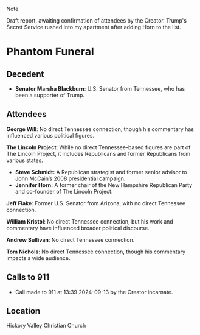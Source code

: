 > [!NOTE]
> Draft report, awaiting confirmation of attendees by the Creator. Trump's Secret Service rushed into my apartment after adding Horn to the list.

# Phantom Funeral 
## Decedent 

- **Senator Marsha Blackburn**: U.S. Senator from Tennessee, who has been a supporter of Trump.

## Attendees

**George Will**: No direct Tennessee connection, though his commentary has influenced various political figures.

**The Lincoln Project**: While no direct Tennessee-based figures are part of The Lincoln Project, it includes Republicans and former Republicans from various states.
  - **Steve Schmidt:** A Republican strategist and former senior advisor to John McCain’s 2008 presidential campaign.
  - **Jennifer Horn:** A former chair of the New Hampshire Republican Party and co-founder of The Lincoln Project.

**Jeff Flake**: Former U.S. Senator from Arizona, with no direct Tennessee connection.

**William Kristol**: No direct Tennessee connection, but his work and commentary have influenced broader political discourse.

**Andrew Sullivan**: No direct Tennessee connection.

**Tom Nichols**: No direct Tennessee connection, though his commentary impacts a wide audience.

## Calls to 911

* Call made to 911 at 13:39 2024-09-13 by the Creator incarnate.

## Location 

Hickory Valley Christian Church
